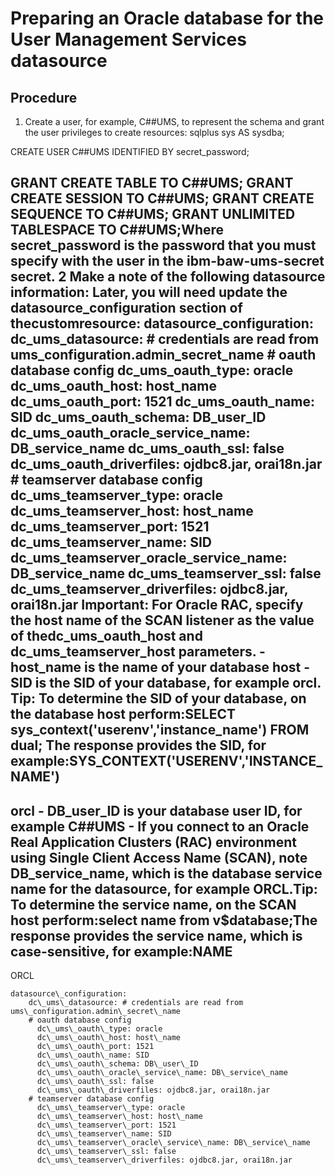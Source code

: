 # Preparing an Oracle database for the User Management Services datasource

## Procedure

1. Create a user, for example, C##UMS, to represent the schema and grant the user
privileges to create resources:
sqlplus sys AS sysdba;

CREATE USER C##UMS IDENTIFIED BY secret\_password;

GRANT CREATE TABLE TO C##UMS;
GRANT CREATE SESSION TO C##UMS;
GRANT CREATE SEQUENCE TO C##UMS;
GRANT UNLIMITED TABLESPACE TO C##UMS;Where
secret\_password is the password that you must specify with the user in the
ibm-baw-ums-secret secret.
2 Make a note of the following datasource information: Later, you will need update the datasource\_configuration section of thecustomresource: datasource\_configuration: dc\_ums\_datasource: # credentials are read from ums\_configuration.admin\_secret\_name # oauth database config dc\_ums\_oauth\_type: oracle dc\_ums\_oauth\_host: host\_name dc\_ums\_oauth\_port: 1521 dc\_ums\_oauth\_name: SID dc\_ums\_oauth\_schema: DB\_user\_ID dc\_ums\_oauth\_oracle\_service\_name: DB\_service\_name dc\_ums\_oauth\_ssl: false dc\_ums\_oauth\_driverfiles: ojdbc8.jar, orai18n.jar # teamserver database config dc\_ums\_teamserver\_type: oracle dc\_ums\_teamserver\_host: host\_name dc\_ums\_teamserver\_port: 1521 dc\_ums\_teamserver\_name: SID dc\_ums\_teamserver\_oracle\_service\_name: DB\_service\_name dc\_ums\_teamserver\_ssl: false dc\_ums\_teamserver\_driverfiles: ojdbc8.jar, orai18n.jar Important: For Oracle RAC, specify the host name of the SCAN listener as the value of thedc\_ums\_oauth\_host and dc\_ums\_teamserver\_host parameters.
    - host\_name is the name of your database host
    - SID is the SID of your database, for example orcl. Tip: To determine the SID of your database, on the database host
perform:SELECT sys\_context('userenv','instance\_name') FROM dual;
The response
provides the SID, for
example:SYS\_CONTEXT('USERENV','INSTANCE\_NAME')
--------------------------------------------------------------------------------
orcl
    - DB\_user\_ID is your database user ID, for example
C##UMS
    - If you connect to an Oracle Real Application Clusters (RAC) environment using Single Client
Access Name (SCAN), note DB\_service\_name, which is the database
service name for the datasource, for example ORCL.Tip: To determine the
service name, on the SCAN host perform:select name from v$database;The
response provides the service name, which is case-sensitive, for
example:NAME
---------
ORCL

```
datasource\_configuration:
    dc\_ums\_datasource: # credentials are read from ums\_configuration.admin\_secret\_name
    # oauth database config
      dc\_ums\_oauth\_type: oracle
      dc\_ums\_oauth\_host: host\_name
      dc\_ums\_oauth\_port: 1521
      dc\_ums\_oauth\_name: SID
      dc\_ums\_oauth\_schema: DB\_user\_ID
      dc\_ums\_oauth\_oracle\_service\_name: DB\_service\_name
      dc\_ums\_oauth\_ssl: false
      dc\_ums\_oauth\_driverfiles: ojdbc8.jar, orai18n.jar
    # teamserver database config
      dc\_ums\_teamserver\_type: oracle
      dc\_ums\_teamserver\_host: host\_name
      dc\_ums\_teamserver\_port: 1521
      dc\_ums\_teamserver\_name: SID
      dc\_ums\_teamserver\_oracle\_service\_name: DB\_service\_name
      dc\_ums\_teamserver\_ssl: false
      dc\_ums\_teamserver\_driverfiles: ojdbc8.jar, orai18n.jar
```